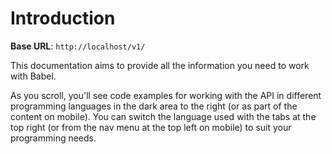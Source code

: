# Introduction



<aside>
    <strong>Base URL</strong>: <code>http://localhost/v1/</code>
</aside>

This documentation aims to provide all the information you need to work with Babel. 

<aside>As you scroll, you'll see code examples for working with the API in different programming languages in the dark area to the right (or as part of the content on mobile). You can switch the language used with the tabs at the top right (or from the nav menu at the top left on mobile) to suit your programming needs.</aside>

